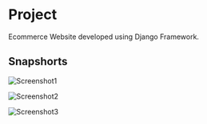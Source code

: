 # Project
Ecommerce Website developed using Django Framework. 

## Snapshorts

![Screenshot1](https://user-images.githubusercontent.com/59141156/125437514-bd2a60a6-802b-4de5-9e36-1476e6e0fe85.png)


![Screenshot2](https://user-images.githubusercontent.com/59141156/125437988-f0eee358-83a6-41f4-aff3-3c6c0550e0db.png)


![Screenshot3](https://user-images.githubusercontent.com/59141156/125438065-6eb71f61-931e-4a63-8cad-de4cb5a75091.png)

